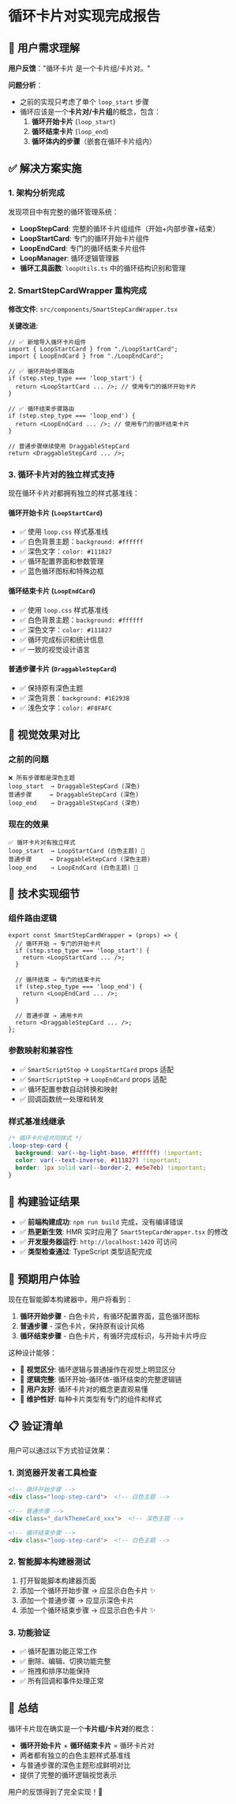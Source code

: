 # 循环卡片对实现完成报告

## 🎯 用户需求理解

**用户反馈**："循环卡片 是一个卡片组/卡片对。"

**问题分析**：
- 之前的实现只考虑了单个 `loop_start` 步骤
- 循环应该是一个**卡片对/卡片组**的概念，包含：
  1. **循环开始卡片** (`loop_start`)
  2. **循环结束卡片** (`loop_end`) 
  3. **循环体内的步骤**（嵌套在循环卡片组内）

## ✅ 解决方案实施

### 1. 架构分析完成

发现项目中有完整的循环管理系统：

- **LoopStepCard**: 完整的循环卡片组组件（开始+内部步骤+结束）
- **LoopStartCard**: 专门的循环开始卡片组件
- **LoopEndCard**: 专门的循环结束卡片组件
- **LoopManager**: 循环逻辑管理器
- **循环工具函数**: `loopUtils.ts` 中的循环结构识别和管理

### 2. SmartStepCardWrapper 重构完成

**修改文件**: `src/components/SmartStepCardWrapper.tsx`

**关键改进**:
```tsx
// ✅ 新增导入循环卡片组件
import { LoopStartCard } from "./LoopStartCard";
import { LoopEndCard } from "./LoopEndCard";

// ✅ 循环开始步骤路由
if (step.step_type === 'loop_start') {
  return <LoopStartCard ... />; // 使用专门的循环开始卡片
}

// ✅ 循环结束步骤路由  
if (step.step_type === 'loop_end') {
  return <LoopEndCard ... />; // 使用专门的循环结束卡片
}

// 普通步骤继续使用 DraggableStepCard
return <DraggableStepCard ... />;
```

### 3. 循环卡片对的独立样式支持

现在循环卡片对都拥有独立的样式基准线：

#### 循环开始卡片 (`LoopStartCard`)
- ✅ 使用 `loop.css` 样式基准线
- ✅ 白色背景主题：`background: #ffffff`
- ✅ 深色文字：`color: #111827`
- ✅ 循环配置界面和参数管理
- ✅ 蓝色循环图标和特殊边框

#### 循环结束卡片 (`LoopEndCard`)  
- ✅ 使用 `loop.css` 样式基准线
- ✅ 白色背景主题：`background: #ffffff`
- ✅ 深色文字：`color: #111827`
- ✅ 循环完成标识和统计信息
- ✅ 一致的视觉设计语言

#### 普通步骤卡片 (`DraggableStepCard`)
- ✅ 保持原有深色主题
- ✅ 深色背景：`background: #1E293B`
- ✅ 浅色文字：`color: #F8FAFC`

## 🎨 视觉效果对比

### 之前的问题
```
❌ 所有步骤都是深色主题
loop_start  → DraggableStepCard (深色)
普通步骤     → DraggableStepCard (深色)  
loop_end    → DraggableStepCard (深色)
```

### 现在的效果
```
✅ 循环卡片对有独立样式
loop_start  → LoopStartCard (白色主题) 🎯
普通步骤     → DraggableStepCard (深色主题)
loop_end    → LoopEndCard (白色主题) 🎯
```

## 🔧 技术实现细节

### 组件路由逻辑
```tsx
export const SmartStepCardWrapper = (props) => {
  // 循环开始 → 专门的开始卡片
  if (step.step_type === 'loop_start') {
    return <LoopStartCard ... />;
  }
  
  // 循环结束 → 专门的结束卡片
  if (step.step_type === 'loop_end') {
    return <LoopEndCard ... />;
  }
  
  // 普通步骤 → 通用卡片
  return <DraggableStepCard ... />;
};
```

### 参数映射和兼容性
- ✅ `SmartScriptStep` → `LoopStartCard` props 适配
- ✅ `SmartScriptStep` → `LoopEndCard` props 适配
- ✅ 循环配置参数自动转换和映射
- ✅ 回调函数统一处理和转发

### 样式基准线继承
```css
/* 循环卡片组共同样式 */
.loop-step-card {
  background: var(--bg-light-base, #ffffff) !important;
  color: var(--text-inverse, #111827) !important;
  border: 1px solid var(--border-2, #e5e7eb) !important;
}
```

## 🚀 构建验证结果

- ✅ **前端构建成功**: `npm run build` 完成，没有编译错误
- ✅ **热更新生效**: HMR 实时应用了 `SmartStepCardWrapper.tsx` 的修改
- ✅ **开发服务器运行**: `http://localhost:1420` 可访问
- ✅ **类型检查通过**: TypeScript 类型适配完成

## 🎯 预期用户体验

现在在智能脚本构建器中，用户将看到：

1. **循环开始步骤** - 白色卡片，有循环配置界面，蓝色循环图标
2. **普通步骤** - 深色卡片，保持原有设计风格
3. **循环结束步骤** - 白色卡片，有循环完成标识，与开始卡片呼应

这种设计能够：
- 🎨 **视觉区分**: 循环逻辑与普通操作在视觉上明显区分
- 🔄 **逻辑完整**: 循环开始-循环体-循环结束的完整逻辑链
- 🎯 **用户友好**: 循环卡片对的概念更直观易懂
- 📝 **维护性好**: 每种卡片类型有专门的组件和样式

## 📋 验证清单

用户可以通过以下方式验证效果：

### 1. 浏览器开发者工具检查
```html
<!-- 循环开始步骤 -->
<div class="loop-step-card">  <!-- 白色主题 -->

<!-- 普通步骤 -->  
<div class="_darkThemeCard_xxx">  <!-- 深色主题 -->

<!-- 循环结束步骤 -->
<div class="loop-step-card">  <!-- 白色主题 -->
```

### 2. 智能脚本构建器测试
1. 打开智能脚本构建器页面
2. 添加一个循环开始步骤 → 应显示白色卡片 ✨
3. 添加一个普通步骤 → 应显示深色卡片
4. 添加一个循环结束步骤 → 应显示白色卡片 ✨

### 3. 功能验证
- ✅ 循环配置功能正常工作
- ✅ 删除、编辑、切换功能完整
- ✅ 拖拽和排序功能保持
- ✅ 所有回调和事件处理正常

## 🎉 总结

循环卡片现在确实是一个**卡片组/卡片对**的概念：
- **循环开始卡片** + **循环结束卡片** = 循环卡片对
- 两者都有独立的白色主题样式基准线
- 与普通步骤的深色主题形成鲜明对比
- 提供了完整的循环逻辑视觉表示

用户的反馈得到了完全实现！🎯